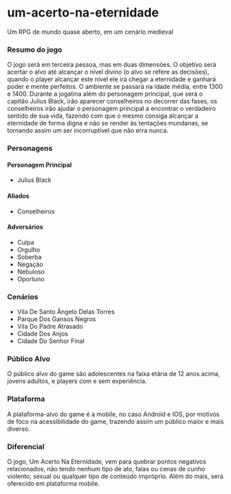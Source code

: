 # um-acerto-na-eternidade

Um RPG de mundo quase aberto, em um cenário medieval

### Resumo do jogo

O jogo será em terceira pessoa, mas em duas dimensões. O objetivo será acertar o alvo até alcançar o nível divino (o alvo se refere as decisões), quando o player alcançar este nível ele irá chegar a eternidade e ganhará poder e mente perfeitos. O ambiente se passará na idade média, entre 1300 e 1400. Durante a jogatina além do personagem principal, que será o capitão Julius Black, irão aparecer conselheiros no decorrer das fases, os conselheiros irão ajudar o personagem principal a encontrar o verdadeiro sentido de sua vida, fazendo com que o  mesmo consiga alcançar a eternidade de forma digna e não se render às tentações mundanas, se tornando assim um ser incorruptível que não erra nunca.

### Personagens

#### Personagem Principal

- Julius Black

#### Aliados

- Conselheiros

#### Adversários

- Culpa
- Orgulho
- Soberba
- Negação
- Nebuloso
- Oportuno

### Cenários

- Vila De Santo Ângelo Delas Torres
- Parque Dos Gansos Negros
- Vila Do Padre Atrasado
- Cidade Dos Anjos
- Cidade Do Senhor Final

### Público Alvo

O público alvo do game são adolescentes na faixa etária de 12 anos acima, jovens adultos, e players com e sem experiência.

### Plataforma

A plataforma-alvo do game é a mobile, no caso Android e IOS, por motivos de foco na acessibilidade do game, trazendo assim um público maior e mais diverso.

### Diferencial

O jogo, Um Acerto Na Eternidade, vem para quebrar pontos negativos relacionados, não tendo nenhum tipo de ato, falas ou cenas de cunho violento, sexual ou qualquer tipo de conteúdo impróprio. Além do mais, será oferecido em plataforma mobile.